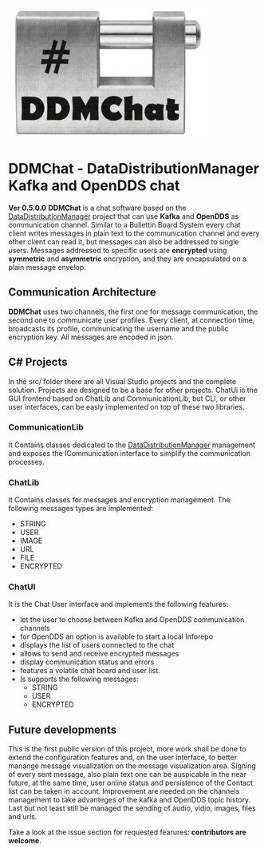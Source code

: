 ![DDMChat logo](./images/logo.png)
# DDMChat - DataDistributionManager Kafka and OpenDDS chat
__Ver 0.5.0.0__
**DDMChat** is a chat software based on the [DataDistributionManager](https://github.com/masesgroup/DataDistributionManager) project that can use **Kafka** and **OpenDDS** as communication channel.
Similar to a Bullettin Board System every chat client writes messages in plain text to the communication channel and every other client can read it, but messages can also be addressed to single users. Messages addressed to specific users are **encrypted** using **symmetric** and **asymmetric** encryption, and they are encapsulated on a plain message envelop.  

## Communication Architecture
**DDMChat** uses two channels, the first one for message communication, the second one to communicate user profiles. 
Every client, at connection time, broadcasts its profile, communicating the username and the public encryption key.
All messages are encoded in json.

## C# Projects
In the src/ folder there are all Visual Studio projects and the complete solution. Projects are designed to be a base for other projects. ChatUi is the GUI frontend based on ChatLib and CommunicationLib, but CLI, or other user interfaces, can be easly implemented on top of these two libraries. 

### CommunicationLib
It Contains classes dedicated to the [DataDistributionManager](https://github.com/masesgroup/DataDistributionManager) management and exposes the ICommunication interface to simplify the communication processes.

### ChatLib
It Contains classes for messages and encryption management.
The following messages types are implemented:
- STRING
- USER
- IMAGE
- URL
- FILE
- ENCRYPTED

### ChatUI
It is the Chat User interface and implements the following features:
- let the user to choose between Kafka and OpenDDS communication channels
- for OpenDDS an option is available to start a local Inforepo
- displays the list of users connected to the chat
- allows to send and receive encrypted messages
- display communication status and errors 
- features a volatile chat board and user list.
- Is supports the following messages:
  - STRING
  - USER
  - ENCRYPTED

## Future developments
This is the first public version of this project, more work shall be done to extend the configuration features and, on the user interface, to better manange message visualization on the message visualization area. 
Signing of every sent message, also plain text one can be auspicable in the near future, at the same time, user online status and persistence of the Contact list can be taken in account.
Improvement are needed on the channels management to take advanteges of the kafka and OpenDDS topic history.
Last but not least still be managed the sending of audio, vidio, images, files and urls.

Take a look at the issue section for requested fearures: **contributors are welcome**.

